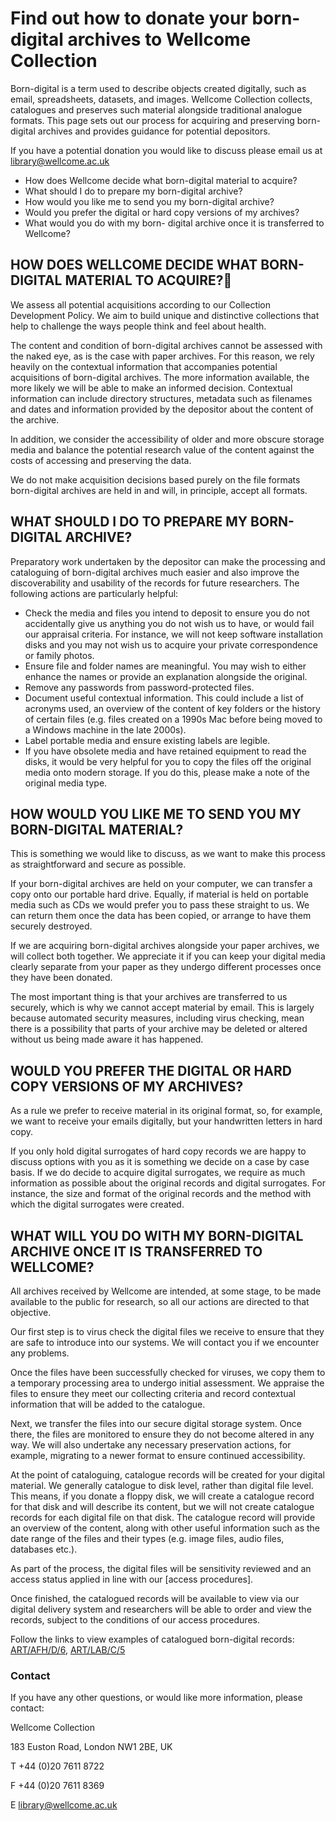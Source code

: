 
# Find out how to donate your born-digital archives to Wellcome Collection
Born-digital is a term used to describe objects created digitally, such as email, spreadsheets, datasets, and images. Wellcome Collection collects, catalogues and preserves such material alongside traditional analogue formats. This page sets out our process for acquiring and preserving born-digital archives and provides guidance for potential depositors.

If you have a potential donation you would like to discuss please email us at library@wellcome.ac.uk
* How does Wellcome decide what born-digital material to acquire?
* What should I do to prepare my born-digital archive?
* How would you like me to send you my born-digital archive?
* Would you prefer the digital or hard copy versions of my archives?
* What would you do with my born- digital archive once it is transferred to Wellcome?
## HOW DOES WELLCOME DECIDE WHAT BORN-DIGITAL MATERIAL TO ACQUIRE?
We assess all potential acquisitions according to our Collection Development Policy. We aim to build unique and distinctive collections that help to challenge the ways people think and feel about health. 

The content and condition of born-digital archives cannot be assessed with the naked eye, as is the case with paper archives. For this reason, we rely heavily on the contextual information that accompanies potential acquisitions of born-digital archives. The more information available, the more likely we will be able to make an informed decision. Contextual information can include directory structures, metadata such as filenames and dates and information provided by the depositor about the content of the archive.

In addition, we consider the accessibility of older and more obscure storage media and balance the potential research value of the content against the costs of accessing and preserving the data. 

We do not make acquisition decisions based purely on the file formats born-digital archives are held in and will, in principle, accept all formats.

## WHAT SHOULD I DO TO PREPARE MY BORN-DIGITAL ARCHIVE?

Preparatory work undertaken by the depositor can make the processing and cataloguing of born-digital archives much easier and also improve the discoverability and usability of the records for future researchers. The following actions are particularly helpful: 

* Check the media and files you intend to deposit to ensure you do not accidentally give us anything you do not wish us to have, or would fail our appraisal criteria. For instance, we will not keep software installation disks and you may not wish us to acquire your private correspondence or family photos.
*	Ensure file and folder names are meaningful. You may wish to either enhance the names or provide an explanation alongside the original.
*	Remove any passwords from password-protected files.
*	Document useful contextual information. This could include a list of acronyms used, an overview of the content of key folders or the history of certain files (e.g. files created on a 1990s Mac before being moved to a Windows machine in the late 2000s).
*	Label portable media and ensure existing labels are legible. 
*	If you have obsolete media and have retained equipment to read the disks, it would be very helpful for you to copy the files off the original media onto modern storage. If you do this, please make a note of the original media type.

## HOW WOULD YOU LIKE ME TO SEND YOU MY BORN-DIGITAL MATERIAL?
This is something we would like to discuss, as we want to make this process as straightforward and secure as possible.

If your born-digital archives are held on your computer, we can transfer a copy onto our portable hard drive. Equally, if material is held on portable media such as CDs we would prefer you to pass these straight to us. We can return them once the data has been copied, or arrange to have them securely destroyed.

If we are acquiring born-digital archives alongside your paper archives, we will collect both together. We appreciate it if you can keep your digital media clearly separate from your paper as they undergo different processes once they have been donated.

The most important thing is that your archives are transferred to us securely, which is why we cannot accept material by email. This is largely because automated security measures, including virus checking, mean there is a possibility that parts of your archive may be deleted or altered without us being made aware it has happened.

## WOULD YOU PREFER THE DIGITAL OR HARD COPY VERSIONS OF MY ARCHIVES?
As a rule we prefer to receive material in its original format, so, for example, we want to receive your emails digitally, but your handwritten letters in hard copy.

If you only hold digital surrogates of hard copy records we are happy to discuss options with you as it is something we decide on a case by case basis. If we do decide to acquire digital surrogates, we require as much information as possible about the original records and digital surrogates. For instance, the size and format of the original records and the method with which the digital surrogates were created.

## WHAT WILL YOU DO WITH MY BORN-DIGITAL ARCHIVE ONCE IT IS TRANSFERRED TO WELLCOME?
All archives received by Wellcome are intended, at some stage, to be made available to the public for research, so all our actions are directed to that objective.

Our first step is to virus check the digital files we receive to ensure that they are safe to introduce into our systems. We will contact you if we encounter any problems.

Once the files have been successfully checked for viruses, we copy them to a temporary processing area to undergo initial assessment. We appraise the files to ensure they meet our collecting criteria and record contextual information that will be added to the catalogue.

Next, we transfer the files into our secure digital storage system. Once there, the files are monitored to ensure they do not become altered in any way. We will also undertake any necessary preservation actions, for example, migrating to a newer format to ensure continued accessibility.

At the point of cataloguing, catalogue records will be created for your digital material. We generally catalogue to disk level, rather than digital file level. This means, if you donate a floppy disk, we will create a catalogue record for that disk and will describe its content, but we will not create catalogue records for each digital file on that disk. The catalogue record will provide an overview of the content, along with other useful information such as the date range of the files and their types (e.g. image files, audio files, databases etc.).

As part of the process, the digital files will be sensitivity reviewed and an access status applied in line with our [access procedures].

Once finished, the catalogued records will be available to view via our digital delivery system and researchers will be able to order and view the records, subject to the conditions of our access procedures.

Follow the links to view examples of catalogued born-digital records: [ART/AFH/D/6](https://search.wellcomelibrary.org/iii/encore/record/C__Rb3022574__SARTLw%3D%3DAFHLw%3D%3DDLw%3D%3D6__Orightresult__X3;jsessionid=B551A4C37739FB42A0DE7513E23C5233?lang=eng&suite=cobalt), [ART/LAB/C/5](https://search.wellcomelibrary.org/iii/encore/record/C__Rb3022211__SARTLw%3D%3DLABLw%3D%3DCLw%3D%3D5__Orightresult__U__X3?lang=eng&suite=cobalt)

### Contact
If you have any other questions, or would like more information, please contact: 

Wellcome Collection

183 Euston Road, London NW1 2BE, UK 

T +44 (0)20 7611 8722

F +44 (0)20 7611 8369

E [library@wellcome.ac.uk](library@wellcome.ac.uk)


















 





